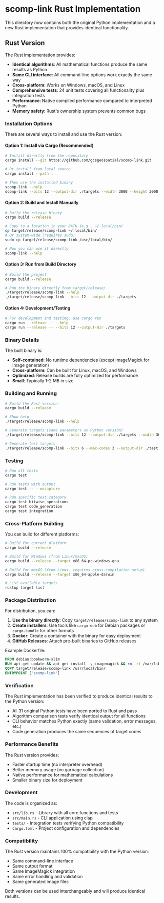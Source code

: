 # scomp-link Rust Implementation

This directory now contains both the original Python implementation and a new Rust implementation that provides identical functionality.

## Rust Version

The Rust implementation provides:
- **Identical algorithms**: All mathematical functions produce the same results as Python
- **Same CLI interface**: All command-line options work exactly the same way
- **Cross-platform**: Works on Windows, macOS, and Linux
- **Comprehensive tests**: 24 unit tests covering all functionality plus integration tests
- **Performance**: Native compiled performance compared to interpreted Python
- **Memory safety**: Rust's ownership system prevents common bugs

### Installation Options

There are several ways to install and use the Rust version:

#### Option 1: Install via Cargo (Recommended)
```bash
# Install directly from the repository
cargo install --git https://github.com/gcsgeospatial/scomp-link.git

# Or install from local source
cargo install --path .

# Then use the installed binary
scomp-link --help
scomp-link --bits 12 --output-dir ./targets --width 3000 --height 3000
```

#### Option 2: Build and Install Manually
```bash
# Build the release binary
cargo build --release

# Copy to a location in your PATH (e.g., ~/.local/bin)
cp target/release/scomp-link ~/.local/bin/
# Or system-wide (requires sudo)
sudo cp target/release/scomp-link /usr/local/bin/

# Now you can use it directly
scomp-link --help
```

#### Option 3: Run from Build Directory
```bash
# Build the project
cargo build --release

# Run the binary directly from target/release/
./target/release/scomp-link --help
./target/release/scomp-link --bits 12 --output-dir ./targets
```

#### Option 4: Development/Testing
```bash
# For development and testing, use cargo run
cargo run --release -- --help
cargo run --release -- --bits 12 --output-dir ./targets
```

### Binary Details

The built binary is:
- **Self-contained**: No runtime dependencies (except ImageMagick for image generation)
- **Cross-platform**: Can be built for Linux, macOS, and Windows
- **Optimized**: Release builds are fully optimized for performance
- **Small**: Typically 1-2 MB in size

### Building and Running

```bash
# Build the Rust version
cargo build --release

# Show help
./target/release/scomp-link --help

# Generate targets (same parameters as Python version)
./target/release/scomp-link --bits 12 --output-dir ./targets --width 3000 --height 3000

# Generate test targets
./target/release/scomp-link --bits 6 --max-codes 3 --output-dir ./test --width 300 --height 300
```

### Testing

```bash
# Run all tests
cargo test

# Run tests with output
cargo test -- --nocapture

# Run specific test category
cargo test bitwise_operations
cargo test code_generation
cargo test integration
```

### Cross-Platform Building

You can build for different platforms:

```bash
# Build for current platform
cargo build --release

# Build for Windows (from Linux/macOS)
cargo build --release --target x86_64-pc-windows-gnu

# Build for macOS (from Linux, requires cross-compilation setup)
cargo build --release --target x86_64-apple-darwin

# List available targets
rustup target list
```

### Package Distribution

For distribution, you can:

1. **Use the binary directly**: Copy `target/release/scomp-link` to any system
2. **Create installers**: Use tools like `cargo-deb` for Debian packages or `cargo-bundle` for other formats
3. **Docker**: Create a container with the binary for easy deployment
4. **GitHub Releases**: Attach pre-built binaries to GitHub releases

Example Dockerfile:
```dockerfile
FROM debian:bookworm-slim
RUN apt-get update && apt-get install -y imagemagick && rm -rf /var/lib/apt/lists/*
COPY target/release/scomp-link /usr/local/bin/
ENTRYPOINT ["scomp-link"]
```

### Verification

The Rust implementation has been verified to produce identical results to the Python version:

- All 31 original Python tests have been ported to Rust and pass
- Algorithm comparison tests verify identical output for all functions
- CLI behavior matches Python exactly (same validation, error messages, etc.)
- Code generation produces the same sequences of target codes

### Performance Benefits

The Rust version provides:
- Faster startup time (no interpreter overhead)
- Better memory usage (no garbage collection)
- Native performance for mathematical calculations
- Smaller binary size for deployment

### Development

The code is organized as:
- `src/lib.rs` - Library with all core functions and tests
- `src/main.rs` - CLI application using clap
- `tests/` - Integration tests verifying Python compatibility
- `Cargo.toml` - Project configuration and dependencies

### Compatibility

The Rust version maintains 100% compatibility with the Python version:
- Same command-line interface
- Same output format
- Same ImageMagick integration
- Same error handling and validation
- Same generated image files

Both versions can be used interchangeably and will produce identical results.